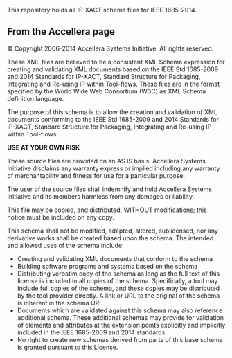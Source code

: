 This repository holds all IP-XACT schema files for IEEE 1685-2014.


From the Accellera page
-----------------------

© Copyright 2006-2014 Accellera Systems Initiative. All rights reserved.

These XML files are believed to be a consistent XML Schema expression for creating and validating XML documents based on the IEEE Std 1685-2009 and 2014 Standards for IP-XACT, Standard Structure for Packaging, Integrating and Re-using IP within Tool-flows. These files are in the format specified by the World Wide Web Consortium (W3C) as XML Schema definition language.

The purpose of this schema is to allow the creation and validation of XML documents conforming to the IEEE Std 1685-2009 and 2014 Standards for IP-XACT, Standard Structure for Packaging, Integrating and Re-using IP within Tool-flows.

**USE AT YOUR OWN RISK**

These source files are provided on an AS IS basis. Accellera Systems Initiative disclaims any warranty express or implied including any warranty of merchantability and fitness for use for a particular purpose.

The user of the source files shall indemnify and hold Accellera Systems Initiative and its members harmless from any damages or liability.

This file may be copied, and distributed, WITHOUT modifications; this notice must be included on any copy.

This schema shall not be modified, adapted, altered, sublicensed, nor any derivative works shall be created based upon the schema. The intended and allowed uses of the schema include:

* Creating and validating XML documents that conform to the schema
* Building software programs and systems based on the schema
* Distributing verbatim copy of the schema as long as the full text of this license is included in all copies of the schema. Specifically, a tool may include full copies of the schema, and these copies may be distributed by the tool provider directly. A link or URL to the original of the schema is inherent in the schema URI.
* Documents which are validated against this schema may also reference additional schema. These additional schemas may provide for validation of elements and attributes at the extension points explicitly and implicitly included in the IEEE 1685-2009 and 2014 standards.
* No right to create new schemas derived from parts of this base schema is granted pursuant to this License.
